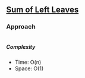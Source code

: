 ## [Sum of Left Leaves](https://leetcode.com/problems/sum-of-left-leaves/)

### Approach

```js


```

##### Complexity

- Time: O(n)
- Space: O(1)
